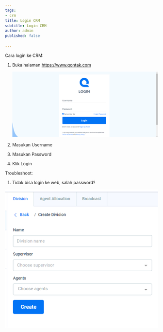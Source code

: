 ```yaml
---
tags:
- crm
title: Login CRM
subtitle: Login CRM
author: admin
published: false

---
```

Cara login ke CRM:

1. Buka halaman https://www.qontak.com

   ![](/uploads/login.PNG)
2. Masukan Username
3. Masukan Password
4. Klik Login

Troubleshoot:

1. Tidak bisa login ke web, salah password?

![](/uploads/form-create-division.png)
